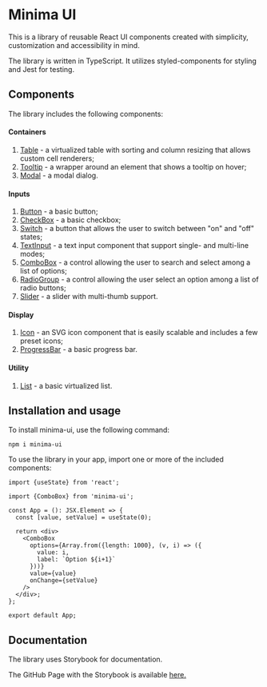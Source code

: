 # Minima UI

This is a library of reusable React UI components created with simplicity, customization and accessibility in mind.

The library is written in TypeScript. It utilizes styled-components for styling and Jest for testing.

## Components

The library includes the following components:

#### Containers
1. [Table](https://asuetin.github.io/minima-ui/?path=/docs/components-containers-table--basic) - a virtualized table with sorting and column resizing that allows custom cell renderers;
2. [Tooltip](https://asuetin.github.io/minima-ui/?path=/docs/components-containers-tooltip--basic) - a wrapper around an element that shows a tooltip on hover;
3. [Modal](https://asuetin.github.io/minima-ui/?path=/docs/components-containers-modal--basic) - a modal dialog.
#### Inputs
1. [Button](https://asuetin.github.io/minima-ui/?path=/docs/components-inputs-button--basic) - a basic button;
2. [CheckBox](https://asuetin.github.io/minima-ui/?path=/docs/components-inputs-checkbox--basic) - a basic checkbox;
3. [Switch](https://asuetin.github.io/minima-ui/?path=/docs/components-inputs-switch--basic) - a button that allows the user to switch between "on" and "off" states;
4. [TextInput](https://asuetin.github.io/minima-ui/?path=/docs/components-inputs-textinput--basic) - a text input component that support single- and multi-line modes;
5. [ComboBox](https://asuetin.github.io/minima-ui/?path=/docs/components-inputs-combobox--basic) - a control allowing the user to search and select among a list of options;
6. [RadioGroup](https://asuetin.github.io/minima-ui/?path=/docs/components-inputs-radiogroup--basic) - a control allowing the user select an option among a list of radio buttons;
7. [Slider](https://asuetin.github.io/minima-ui/?path=/docs/components-inputs-slider--basic) - a slider with multi-thumb support.

#### Display
1. [Icon](https://asuetin.github.io/minima-ui/?path=/docs/components-display-icon--basic) - an SVG icon component that is easily scalable and includes a few preset icons;
2. [ProgressBar](https://asuetin.github.io/minima-ui/?path=/docs/components-display-progressbar--basic) - a basic progress bar.

#### Utility
1. [List](https://asuetin.github.io/minima-ui/?path=/docs/components-utility-list--basic) - a basic virtualized list.

## Installation and usage

To install minima-ui, use the following command:

	npm i minima-ui

To use the library in your app, import one or more of the included components:
```tsx
import {useState} from 'react';

import {ComboBox} from 'minima-ui';

const App = (): JSX.Element => {
  const [value, setValue] = useState(0);

  return <div>
    <ComboBox
      options={Array.from({length: 1000}, (v, i) => ({
        value: i,
        label: `Option ${i+1}`
      }))}
      value={value}
      onChange={setValue}
    />
  </div>;
};

export default App;
```

## Documentation

The library uses Storybook for documentation.

The GitHub Page with the Storybook is available [here.](https://asuetin.github.io/minima-ui/?path=/docs/introduction--page)
